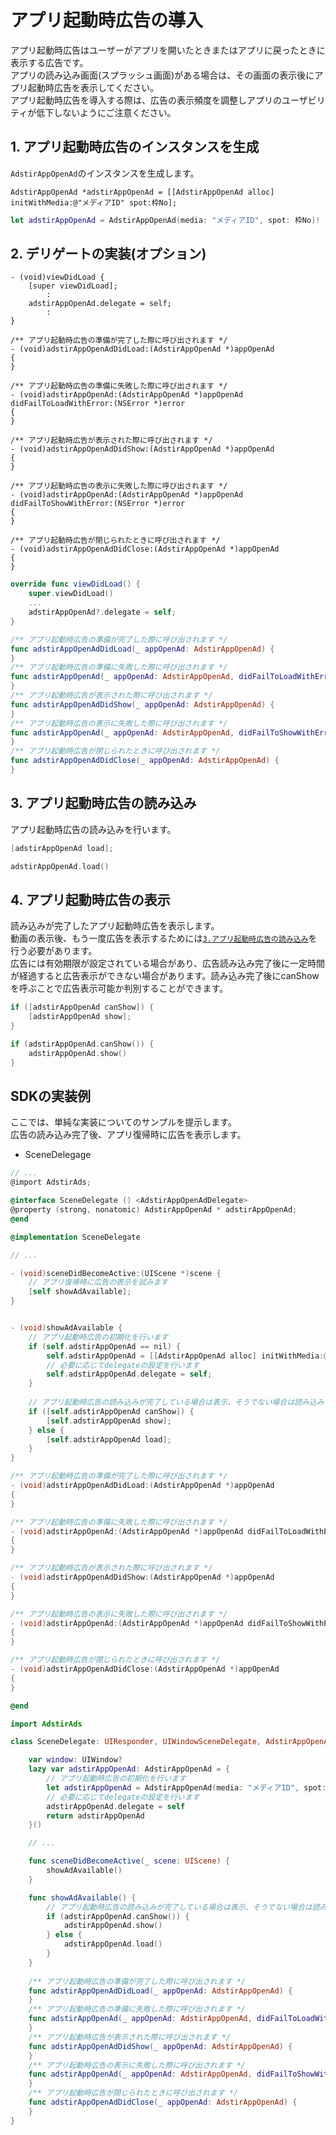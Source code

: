 # アプリ起動時広告の導入
アプリ起動時広告はユーザーがアプリを開いたときまたはアプリに戻ったときに表示する広告です。  
アプリの読み込み画面(スプラッシュ画面)がある場合は、その画面の表示後にアプリ起動時広告を表示してください。  
アプリ起動時広告を導入する際は、広告の表示頻度を調整しアプリのユーザビリティが低下しないようにご注意ください。  

## 1. アプリ起動時広告のインスタンスを生成

`AdstirAppOpenAd`のインスタンスを生成します。

```Objctive-c tab=
AdstirAppOpenAd *adstirAppOpenAd = [[AdstirAppOpenAd alloc] initWithMedia:@"メディアID" spot:枠No];
```

```swift tab=
let adstirAppOpenAd = AdstirAppOpenAd(media: "メディアID", spot: 枠No)!
```

## 2. デリゲートの実装(オプション)

```Objctive-c tab=
- (void)viewDidLoad {
    [super viewDidLoad];
        :
    adstirAppOpenAd.delegate = self;
        :
}

/** アプリ起動時広告の準備が完了した際に呼び出されます */
- (void)adstirAppOpenAdDidLoad:(AdstirAppOpenAd *)appOpenAd
{
}

/** アプリ起動時広告の準備に失敗した際に呼び出されます */
- (void)adstirAppOpenAd:(AdstirAppOpenAd *)appOpenAd didFailToLoadWithError:(NSError *)error
{
}

/** アプリ起動時広告が表示された際に呼び出されます */
- (void)adstirAppOpenAdDidShow:(AdstirAppOpenAd *)appOpenAd
{
}

/** アプリ起動時広告の表示に失敗した際に呼び出されます */
- (void)adstirAppOpenAd:(AdstirAppOpenAd *)appOpenAd didFailToShowWithError:(NSError *)error
{
}

/** アプリ起動時広告が閉じられたときに呼び出されます */
- (void)adstirAppOpenAdDidClose:(AdstirAppOpenAd *)appOpenAd
{
}
```

```swift tab=
override func viewDidLoad() {
    super.viewDidLoad()
    ...
    adstirAppOpenAd?.delegate = self;
}

/** アプリ起動時広告の準備が完了した際に呼び出されます */
func adstirAppOpenAdDidLoad(_ appOpenAd: AdstirAppOpenAd) {
}
/** アプリ起動時広告の準備に失敗した際に呼び出されます */
func adstirAppOpenAd(_ appOpenAd: AdstirAppOpenAd, didFailToLoadWithError error: Error) {
}
/** アプリ起動時広告が表示された際に呼び出されます */
func adstirAppOpenAdDidShow(_ appOpenAd: AdstirAppOpenAd) {
}
/** アプリ起動時広告の表示に失敗した際に呼び出されます */
func adstirAppOpenAd(_ appOpenAd: AdstirAppOpenAd, didFailToShowWithError error: Error) {
}
/** アプリ起動時広告が閉じられたときに呼び出されます */
func adstirAppOpenAdDidClose(_ appOpenAd: AdstirAppOpenAd) {
}
```

## 3. アプリ起動時広告の読み込み

アプリ起動時広告の読み込みを行います。

```Objective-c tab=
[adstirAppOpenAd load];
```

```swift tab=
adstirAppOpenAd.load()
```

## 4. アプリ起動時広告の表示

読み込みが完了したアプリ起動時広告を表示します。  
動画の表示後、もう一度広告を表示するためには[`3.アプリ起動時広告の読み込み`](#3-アプリ起動時広告の読み込み)を行う必要があります。  
広告には有効期限が設定されている場合があり、広告読み込み完了後に一定時間が経過すると広告表示ができない場合があります。読み込み完了後にcanShowを呼ぶことで広告表示可能か判別することができます。

```Objective-c tab=
if ([adstirAppOpenAd canShow]) {
    [adstirAppOpenAd show];
}
```

```swift tab=
if (adstirAppOpenAd.canShow()) {
    adstirAppOpenAd.show()
}
```

## SDKの実装例

ここでは、単純な実装についてのサンプルを提示します。  
広告の読み込み完了後、アプリ復帰時に広告を表示します。  

- SceneDelegage

```Objective-c tab=
// ...
@import AdstirAds;

@interface SceneDelegate () <AdstirAppOpenAdDelegate>
@property (strong, nonatomic) AdstirAppOpenAd * adstirAppOpenAd;
@end

@implementation SceneDelegate

// ...

- (void)sceneDidBecomeActive:(UIScene *)scene {
    // アプリ復帰時に広告の表示を試みます
    [self showAdAvailable];
}


- (void)showAdAvailable {
    // アプリ起動時広告の初期化を行います
    if (self.adstirAppOpenAd == nil) {
        self.adstirAppOpenAd = [[AdstirAppOpenAd alloc] initWithMedia:@"メディアID" spot:枠No];
        // 必要に応じてdelegateの設定を行います
        self.adstirAppOpenAd.delegate = self;
    }
    
    // アプリ起動時広告の読み込みが完了している場合は表示、そうでない場合は読み込みを行います
    if ([self.adstirAppOpenAd canShow]) {
        [self.adstirAppOpenAd show];
    } else {
        [self.adstirAppOpenAd load];
    }
}

/** アプリ起動時広告の準備が完了した際に呼び出されます */
- (void)adstirAppOpenAdDidLoad:(AdstirAppOpenAd *)appOpenAd
{
}

/** アプリ起動時広告の準備に失敗した際に呼び出されます */
- (void)adstirAppOpenAd:(AdstirAppOpenAd *)appOpenAd didFailToLoadWithError:(NSError *)error
{
}

/** アプリ起動時広告が表示された際に呼び出されます */
- (void)adstirAppOpenAdDidShow:(AdstirAppOpenAd *)appOpenAd
{
}

/** アプリ起動時広告の表示に失敗した際に呼び出されます */
- (void)adstirAppOpenAd:(AdstirAppOpenAd *)appOpenAd didFailToShowWithError:(NSError *)error
{
}

/** アプリ起動時広告が閉じられたときに呼び出されます */
- (void)adstirAppOpenAdDidClose:(AdstirAppOpenAd *)appOpenAd
{
}

@end
```

```swift tab=
import AdstirAds

class SceneDelegate: UIResponder, UIWindowSceneDelegate, AdstirAppOpenAdDelegate {

    var window: UIWindow?
    lazy var adstirAppOpenAd: AdstirAppOpenAd = {
        // アプリ起動時広告の初期化を行います
        let adstirAppOpenAd = AdstirAppOpenAd(media: "メディアID", spot: 枠No)!
        // 必要に応じてdelegateの設定を行います
        adstirAppOpenAd.delegate = self
        return adstirAppOpenAd
    }()

    // ...

    func sceneDidBecomeActive(_ scene: UIScene) {
        showAdAvailable()
    }

    func showAdAvailable() {
        // アプリ起動時広告の読み込みが完了している場合は表示、そうでない場合は読み込みを行います
        if (adstirAppOpenAd.canShow()) {
            adstirAppOpenAd.show()
        } else {
            adstirAppOpenAd.load()
        }
    }
    
    /** アプリ起動時広告の準備が完了した際に呼び出されます */
    func adstirAppOpenAdDidLoad(_ appOpenAd: AdstirAppOpenAd) {
    }
    /** アプリ起動時広告の準備に失敗した際に呼び出されます */
    func adstirAppOpenAd(_ appOpenAd: AdstirAppOpenAd, didFailToLoadWithError error: Error) {
    }
    /** アプリ起動時広告が表示された際に呼び出されます */
    func adstirAppOpenAdDidShow(_ appOpenAd: AdstirAppOpenAd) {
    }
    /** アプリ起動時広告の表示に失敗した際に呼び出されます */
    func adstirAppOpenAd(_ appOpenAd: AdstirAppOpenAd, didFailToShowWithError error: Error) {
    }
    /** アプリ起動時広告が閉じられたときに呼び出されます */
    func adstirAppOpenAdDidClose(_ appOpenAd: AdstirAppOpenAd) {
    }
}
```
